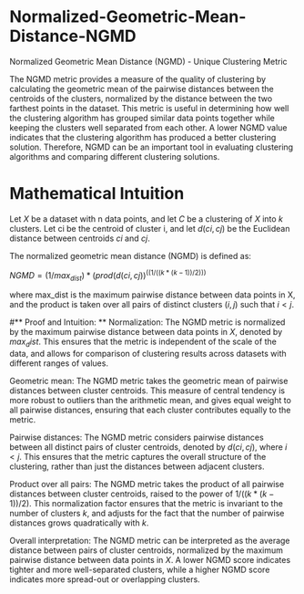 # Normalized-Geometric-Mean-Distance-NGMD
Normalized Geometric Mean Distance (NGMD) - Unique Clustering Metric

The NGMD metric provides a measure of the quality of clustering by calculating the geometric mean of the pairwise distances between the centroids of the clusters, 
normalized by the distance between the two farthest points in the dataset. This metric is useful in determining 
how well the clustering algorithm has grouped similar data points together while keeping the clusters well separated from each other. 
A lower NGMD value indicates that the clustering algorithm has produced a better clustering solution. 
Therefore, NGMD can be an important tool in evaluating clustering algorithms and comparing different clustering solutions.

# Mathematical Intuition
Let $X$ be a dataset with n data points, and let $C$ be a clustering of $X$ into $k$ clusters. Let ci be the centroid of cluster i, and let $d(ci, cj)$ be the Euclidean distance between centroids $ci$ and $cj$.

The normalized geometric mean distance (NGMD) is defined as:

$NGMD = (1/max_{dist}) * (prod(d(ci, cj))^{((1/((k*(k-1))/2)))}$

where max_dist is the maximum pairwise distance between data points in X, and the product is taken over all pairs of distinct clusters $(i, j)$ such 
that $i < j$.

#** Proof and Intuition: **
Normalization: The NGMD metric is normalized by the maximum pairwise distance between data points in $X$, denoted by $max_dist$. This ensures that the metric is independent of the scale of the data, and allows for comparison of clustering results across datasets with different ranges of values.

Geometric mean: The NGMD metric takes the geometric mean of pairwise distances between cluster centroids. This measure of central tendency is more robust to outliers than the arithmetic mean, and gives equal weight to all pairwise distances, ensuring that each cluster contributes equally to the metric.

Pairwise distances: The NGMD metric considers pairwise distances between all distinct pairs of cluster centroids, denoted by $d(ci, cj)$, where $i < j$. This ensures that the metric captures the overall structure of the clustering, rather than just the distances between adjacent clusters.

Product over all pairs: The NGMD metric takes the product of all pairwise distances between cluster centroids, raised to the power of $1/((k*(k-1))/2)$. This normalization factor ensures that the metric is invariant to the number of clusters $k$, and adjusts for the fact that the number of pairwise distances grows quadratically with $k$.

Overall interpretation: The NGMD metric can be interpreted as the average distance between pairs of cluster centroids, normalized by the maximum pairwise distance between data points in $X$. A lower NGMD score indicates tighter and more well-separated clusters, while a higher NGMD score indicates more spread-out or overlapping clusters.
